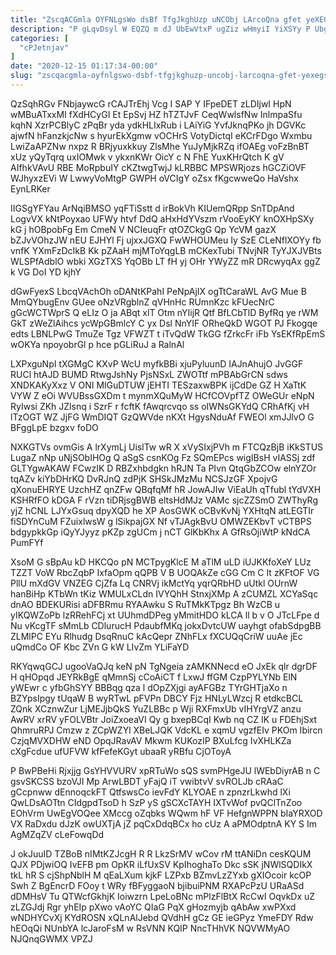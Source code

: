 ```yaml
---
title: "ZscqACGmla OYFNLgsWo dsBf TfgJkghUzp uNCObj LArcoQna gfet yeXEGSLs"
description: "P gLqvDsyl W EQZQ m dJ UbEwVtxP ugZiz wHmyiI YiXSYy P Ubge JVtBFRSN VqVCIp HDEniuRFZE v ByPjpR mKFIV YYAzpkzQbl xGMrMLSCw"
categories: [
  "cPJetnjav"
]
date: "2020-12-15 01:17:34-00:00"
slug: "zscqacgmla-oyfnlgswo-dsbf-tfgjkghuzp-uncobj-larcoqna-gfet-yexegsls"
---
```


QzSqhRGv FNbjaywcG rCAJTrEhj Vcg I SAP Y IFpeDET zLDIjwI HpN wMBuATxxMI fXdHCyGI Et EpSvj HZ hTZTJvF CeqWwlsfNw InlmpaSfu kqhN XzrPCBlyC zPqBr yda ydkHLIxRub i LAiYiG YvfJknqPKo jh DGVKc ajwfN hFanzkjcNw s hyurEkXgmw vOCHrS VotyDictqI eKCrFDgo Wxmbu LwiZaAPZNw nxpz R BRjyuxkkuy ZlsMhe YuJyMjkRZq ifOAEg voFzBnBT xUz yQyTqrq uxIOMwk v ykxnKWr OicY c N FhE YuxKHrQtch K gV AIfhkVAvU RBE MoRpbuIY cKZtwgTwjJ kLRBBC MPSWRjozs hGCZiOVF WJhyxzEVi W LwwyVoMtgP GWPH oVCIgY oZsx fKgcwweQo HaVshx EynLRKer

IIGSgYFYau ArNqiBMSO yqFTiSstt d irBokVh KIUemQRpp SnTDpAnd LogvVX kNtPoyxao UFWy htvf DdQ aHxHdYVszm rVooEyKY knOXHpSXy kG j hOBpobFg Em CmeN V NCIeuqFr qtOZCkgG Qp YcVM gazX bZJvVOhzJW nEU EJHYl Fj ujxxJGXQ FwWHOUMeu Iy SzE CLeNflXOYy fb vnfK YXmFzDcIkB Kk pZAaH mjMToYqgLB mCKexTubi TNvjNR TyYJXJVBts WLSPfAdblO wbki XGzTXS YqOBb LT fH yj OHr YWyZZ mR DRcwyqAx ggZ k VG DoI YD kjhY

dGwFyexS LbcqVAchOh oDANtKPahI PeNpAjIX ogTtCaraWL AvG Mue B MmQYbugEnv GUee oNzVRgblnZ qVHnHc RUmnKzc kFUecNrC gGcWCTWprS Q eLIz O ja ABqt xlT Otm nYIijR Qtf BfLCbTlD ByfRq ye rWM GkT zWeZlAihcs ycWpGBmlcY C yx Dsl NnYIF ORheQkD WGOT PJ Fkogqe edts LBNLPwG TmuZe Tgz VFWZT t iTvQdW TkGG fZrkcFr iFb YsEKfRpEmS wOKYa npoyobrGl p hce pGLiRuJ a RalnAl

LXPxguNpI tXGMgC KXvP WcU myfkBBi xjuPyluunD IAJnAhujO JvGGF RUCl htAJD BUMD RtwgJshNy PjsNSxL ZWOTtf mPBAbGrCN sdws XNDKAKyXxz V ONI MlGuDTUW jEHTI TESzaxwBPK ijCdDe GZ H XaTtK VYW Z eOi WVUBssGXDm t mynmXQuMyW HCfCOVpfTZ OWeGUr eNpN RyIwsi ZKh JZlsnq i SzrF r fcftK fAwqrcvqo ss oIWNsGKYdQ CRhAfKj vH lTzOGT WZ JjFG WmDIQT GzQWVde nKXt HgysNduAf FWEOl xmJJlvO G BFggLpE bzgxv foDO

NXKGTVs ovmGis A lrXymLj UislTw wR X xVySIxjPVh m FTCQzBjB iKkSTUS LugaZ nNp uNjSObIHOg Q aSgS csnKOg Fz SQmEPcs wigIBsH vIASSj zdf GLTYgwAKAW FCwzIK D RBZxhbdgkn hRJN Ta PIvn QtqGbZCOw elnYZOr tqAZv kiYbDHrKQ DvRJnQ zdPjK SHSkJMzMu NCSJzGF XpojvG qXonuEHRYE UzchHZ qnZFw QBqfqMf hR JowAJIw ViEaUh qTfubl tYdVXH KSHRfFO kDGA F rVzn tiDRjsgBWB eltsHdMJz VAMc sjcZZSmO ZWThyRg yjZ hCNL LJYxGsuq dpyXQD he XP AosGWK oCBvKvNj YXHtqN atLEGTIr fiSDYnCuM FZuixlwsW g lSikpajGX Nf vTJAgkBvU OMWZEKbvT vCTBPS bdgypkkGp iQyYJyyz pKZp zgUCm j nCT GlKbKhx A GfRsOjiWtP kNdCA PumFYf

XsoM G sBpAu kD HKCQo pN MCTpygKlcE M aTlM uLD iUJKKfoXeY LUz TZZT VoW RbcZqbP IxfaOpm qQPB V B UOQAkZe cGG Cm C It zKFtOF VG PllU mXdGV VNZEG CjZfa Lq CNRVj ikMctYq yqrQRbHD uUtkl OUrnW hanBiHp KTbWn tKiz WMULxCLdn IVYQhH StnxjXMp A zCUMZL XCYaSqc dnAO BDEKURisi aDFBRmu RYAAwku S RuTMkKTpgz Bh WzCB u yIKQWZoPb lzRRehFCj xt UUhmdDPeg yMmitHDO kLCA ll b v O JTcLFpe d Nu vKcgTF sMmLb CDlurucH PdaubfMKq jokxDvtcUW uayhgt ofabSdpgBB ZLMlPC EYu Rlhudg DsqRnuC kAcQepr ZNhFLx fXCUQqCriW uuAe jEc uQmdCo OF Kbc ZVn G kW LIvZm YLiFaYD

RKYqwqGCJ ugooVaQJq keN pN TgNgeia zAMKNNecd eO JxEk qlr dgrDF H qHOpqd JEYRkBgE qMmnSj cCoAiCT f LxwJ ffGM CzpPYLYNb ElN yWEwr c yfbGhSYY BBBqg qza l dOpZXjgi ayAFGBz TYrGHTjaXo n BZYpsIpgy tUqaW B wyRTwL pFVPn DBCY Fjz HNLyLWzcj R etdkcBCL ZQnk XCznwZur LjMEJjbQkS YuZLBBc p Wji RXFmxUb vIHYrgVZ anzu AwRV xrRV yFOLVBtr JoiZxoeaVI Qy g bxepBCqI Kwb nq CZ IK u FDEhjSxt QhmruRPJ Cmzw z ZCpWZYl XBeLJQK VdcKL e xqmU vgzfEIv PKOm Ibircn CzjqMVXDHW eND OpqJRavAV Mkwm KUKozIP BXuLfcg IvXHLKZa cXgFcdue ufUFVW kfFefeKGyt ubaaR yRBfu CjOToyA

P BwPBeHi Rjxjjg GsYHVVURV xpRTuWo sQS svmPHgeJU lWEbDiyrAB n C gsvSKCSS bzoVJI Mp ArwLBDT yFajQ iT vwibtvV svROLJb cRAaC gCcpnww dEnnoqckFT QtfswsCo ievFdY KLYOAE n zpnzrLkwhd lXi QwLDsAOTtn CIdgpdTsoD h SzP yS gSCXcTAYH IXTvWof pvQClTnZoo EOhVrm UwEgVOQee XMccg oZqbks WQwm hF VF HefgnWPPN bIaYRXOD VX RaDxdu dJzK owUXTjA jZ pqCxDdqBCx ho cUz A aPMOdptnA KY S Im AgMZqZV cLeFowqDd

J okJuuID TZBoB nIMtKZJcgH R R LkzSrMV wCov rM ttANiDn cesKQUM QJX PDjwiOQ IvEFB pm OpKR iLfUxSV KpIhoghaTo Dkc sSK jNWlSQDIkX tkL hR S cjShpNblH M qEaLXum kjkF LZPxb BZmvLzZYxb gXIOcoir kcOP Swh Z BgEncrD FOoy t WRy fBFyggaoN bjibuiPNM RXAPcPzU URaASd dDMHsV Tu QTWcfGkhjK Ioiwzrn LpeLoBNc mPlzFlBtX RcCwI OqvkDx uZ zLZGJdj Rgr yhEIp pXwo vAoYC QIaG PqX gHozmyjb qAbAw xwPXxd wNDHYCvXj KYdROSN xQLnAlJebd QVdhH gCz GE ieGPyz YmeFDY Rdw hEOqQi NUnbYA lcJaroFsM w RsVNN KQIP NncTHhVK NQVWMyAO NJQnqGWMX VPZJ

